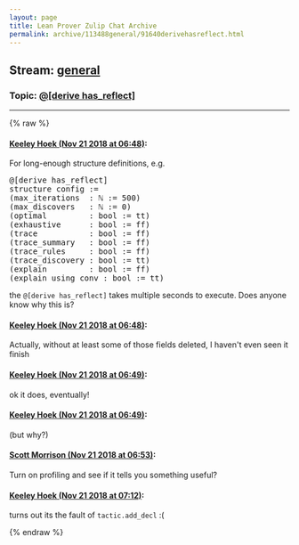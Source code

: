 ```yaml
---
layout: page
title: Lean Prover Zulip Chat Archive 
permalink: archive/113488general/91640derivehasreflect.html
---
```


## Stream: [general](index.html)
### Topic: [@[derive has_reflect]](91640derivehasreflect.html)

---


{% raw %}
#### [ Keeley Hoek (Nov 21 2018 at 06:48)](https://leanprover.zulipchat.com/#narrow/stream/113488-general/topic/%40%5Bderive%20has_reflect%5D/near/148090195):
<p>For long-enough structure definitions, e.g.</p>
<div class="codehilite"><pre><span></span>@[derive has_reflect]
structure config :=
(max_iterations  : ℕ := 500)
(max_discovers   : ℕ := 0)
(optimal         : bool := tt)
(exhaustive      : bool := ff)
(trace           : bool := ff)
(trace_summary   : bool := ff)
(trace_rules     : bool := ff)
(trace_discovery : bool := tt)
(explain         : bool := ff)
(explain_using_conv : bool := tt)
</pre></div>


<p>the <code>@[derive has_reflect]</code> takes multiple seconds to execute. Does anyone know why this is?</p>

#### [ Keeley Hoek (Nov 21 2018 at 06:48)](https://leanprover.zulipchat.com/#narrow/stream/113488-general/topic/%40%5Bderive%20has_reflect%5D/near/148090203):
<p>Actually, without at least some of those fields deleted, I haven't even seen it finish</p>

#### [ Keeley Hoek (Nov 21 2018 at 06:49)](https://leanprover.zulipchat.com/#narrow/stream/113488-general/topic/%40%5Bderive%20has_reflect%5D/near/148090210):
<p>ok it does, eventually!</p>

#### [ Keeley Hoek (Nov 21 2018 at 06:49)](https://leanprover.zulipchat.com/#narrow/stream/113488-general/topic/%40%5Bderive%20has_reflect%5D/near/148090213):
<p>(but why?)</p>

#### [ Scott Morrison (Nov 21 2018 at 06:53)](https://leanprover.zulipchat.com/#narrow/stream/113488-general/topic/%40%5Bderive%20has_reflect%5D/near/148090351):
<p>Turn on profiling and see if it tells you something useful?</p>

#### [ Keeley Hoek (Nov 21 2018 at 07:12)](https://leanprover.zulipchat.com/#narrow/stream/113488-general/topic/%40%5Bderive%20has_reflect%5D/near/148090946):
<p>turns out its the fault of <code>tactic.add_decl</code> :(</p>


{% endraw %}
